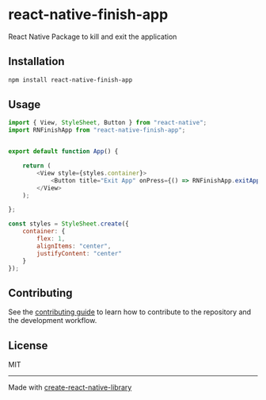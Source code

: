 # react-native-finish-app

React Native Package to kill and exit the application

## Installation

```sh
npm install react-native-finish-app
```

## Usage


```js
import { View, StyleSheet, Button } from "react-native";
import RNFinishApp from "react-native-finish-app";


export default function App() {

    return (
        <View style={styles.container}>
            <Button title="Exit App" onPress={() => RNFinishApp.exitApp(false)} />
        </View>
    );

};

const styles = StyleSheet.create({
    container: {
        flex: 1,
        alignItems: "center",
        justifyContent: "center"
    }
});
```


## Contributing

See the [contributing guide](CONTRIBUTING.md) to learn how to contribute to the repository and the development workflow.

## License

MIT

---

Made with [create-react-native-library](https://github.com/callstack/react-native-builder-bob)
